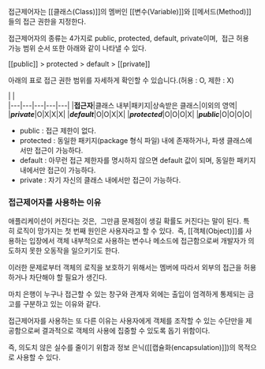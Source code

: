  

접근제어자는 [[클래스(Class)]]의 멤버인 [[변수(Variable)]]와 [[메서드(Method)]]들의 접근 권한을 지정한다.

접근제어자의 종류는 4가지로 public, protected, default, private이며,  접근 허용 가능 범위 순서 또한 아래와 같이 나타낼 수 있다.

[[public]] > protected > default > [[private]]

아래의 표로 접근 권한 범위를 자세하게 확인할 수 있습니다.(허용 : O, 제한 : X)

|   |   
|---|---|---|---|---|
|**접근자**|클래스 내부|패키지|상속받은 클래스|이외의 영역|
|_**private**_|O|X|X|X|
|_**default**_|O|O|X|X|
|_**protected**_|O|O|O|X|
|_**public**_|O|O|O|O|

- public : 접근 제한이 없다.
- protected : 동일한 패키지(package 형식 파일) 내에 존재하거나, 파생 클래스에서만 접근이 가능하다.
- default : 아무런 접근 제한자를 명시하지 않으면 default 값이 되며, 동일한 패키지 내에서만 접근이 가능하다.
- private : 자기 자신의 클래스 내에서만 접근이 가능하다.

### 접근제어자를 사용하는 이유

애플리케이션이 커진다는 것은,  그만큼 문제점이 생길 확률도 커진다는 말이 된다. 
특히 로직이 망가지는 첫 번째 원인은 사용자라고 할 수 있다. 
즉, [[객체(Object)]]를 사용하는 입장에서 객체 내부적으로 사용하는 변수나 메소드에 접근함으로써 개발자가 의도하지 못한 오동작을 일으키기도 한다.

이러한 문제로부터 객체의 로직을 보호하기 위해서는 멤버에 따라서 외부의 접근을 허용하거나 차단해야 할 필요가 생긴다.

마치 은행이 누구나 접근할 수 있는 창구와 관계자 외에는 출입이 엄격하게 통제되는 금고를 구분하고 있는 이유와 같다.

접근제어자를 사용하는 또 다른 이유는 사용자에게 객체를 조작할 수 있는 수단만을 제공함으로써 결과적으로 객체의 사용에 집중할 수 있도록 돕기 위함이다.

즉, 의도치 않은 실수를 줄이기 위함과 정보 은닉([[캡슐화(encapsulation)]])의 목적으로 사용할 수 있다.